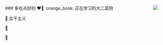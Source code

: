 <img align="right" src="https://github-readme-stats.vercel.app/api?username=chocookie7&show_icons=true&icon_color=CE1D2D&text_color=718096&bg_color=ffffff&hide_title=true" />
### 多吃点好的 ❤👋
:orange_book: 正在学习的大二菜狗

:hammer: 实干主义

:ram: 

:meat_on_bone: 
